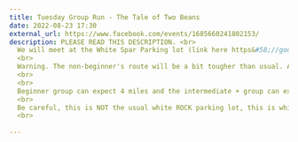 ```yaml
---
title: Tuesday Group Run - The Tale of Two Beans
date: 2022-08-23 17:30
external_url: https://www.facebook.com/events/1685660241802153/
description: PLEASE READ THIS DESCRIPTION. <br>
  We will meet at the White Spar Parking lot (link here https&#58;//goo.gl/maps/nX4JGH75u4T7R15g7) at 5&#58;30pm. <br>
  <br>
  Warning. The non-beginner's route will be a bit tougher than usual. Around 5.5 miles, with 3-4 steep uphills on rocky terrain. The views are worth it but it will take about 1200 feet of combined climbing to get there. Please be prepared and consider the beginner's group if you're not comfortable with this type of run. <br>
  <br>
  <br>
  Beginner group can expect 4 miles and the intermediate + group can expect 6 miles. No drop run (we stop for everyone at every intersection).<br>
  <br>
  Be careful, this is NOT the usual white ROCK parking lot, this is white SPAR. <br>
  <br>
  
---
```

